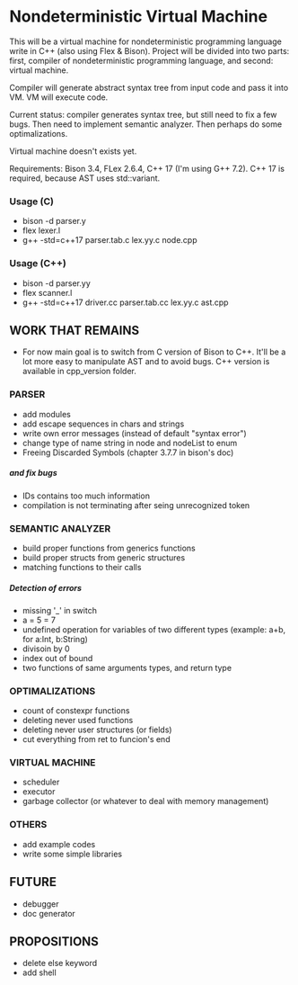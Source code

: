 # Nondeterministic Virtual Machine

This will be a virtual machine for nondeterministic programming language write in C++ (also using Flex & Bison). Project will be divided into two parts: first, compiler of nondeterministic programming language, and second: virtual machine.

Compiler will generate abstract syntax tree from input code and pass it into VM. VM will execute code.

Current status: compiler generates syntax tree, but still need to fix a few bugs. Then need to implement semantic analyzer. Then perhaps do some optimalizations.

Virtual machine doesn't exists yet.

Requirements: Bison 3.4, FLex 2.6.4, C++ 17 (I'm using G++ 7.2). C++ 17 is required, because AST uses std::variant.

### Usage (C)

- bison -d parser.y
- flex lexer.l
- g++ -std=c++17 parser.tab.c lex.yy.c node.cpp

### Usage (C++)

- bison -d parser.yy
- flex scanner.l
- g++ -std=c++17 driver.cc parser.tab.cc lex.yy.c ast.cpp

## WORK THAT REMAINS

- For now main goal is to switch from C version of Bison to C++. It'll be a lot more easy to manipulate AST and to avoid bugs. C++ version is available in cpp_version folder.

### PARSER

- add modules
- add escape sequences in chars and strings
- write own error messages (instead of default "syntax error")
- change type of name string in node and nodeList to enum
- Freeing Discarded Symbols (chapter 3.7.7 in bison's doc)

##### and fix bugs

- IDs contains too much information
- compilation is not terminating after seing unrecognized token

### SEMANTIC ANALYZER

- build proper functions from generics functions
- build proper structs from generic structures
- matching functions to their calls

##### Detection of errors

- missing '_' in switch
- a = 5 = 7
- undefined operation for variables of two different types (example: a+b, for a:Int, b:String)
- divisoin by 0
- index out of bound
- two functions of same arguments types, and return type

### OPTIMALIZATIONS

- count of constexpr functions
- deleting never used functions
- deleting never user structures (or fields)
- cut everything from ret to funcion's end

### VIRTUAL MACHINE

- scheduler
- executor
- garbage collector (or whatever to deal with memory management)

### OTHERS

- add example codes
- write some simple libraries

## FUTURE

- debugger
- doc generator

## PROPOSITIONS

- delete else keyword
- add shell